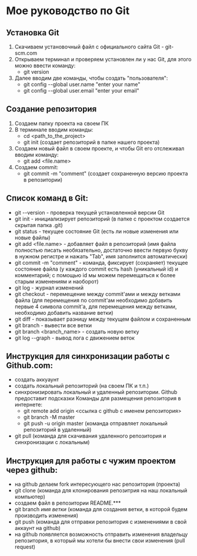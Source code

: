 # Мое руководство по Git
## Установка Git
1. Скачиваем установочный файл с официального сайта Git - git-scm.com
2. Открываем терминал и проверяем установлен ли у нас Git, для этого можно ввести команду:
    - git version
3. Далее вводим две команды, чтобы создать "пользователя":
    - git config --global user.name "enter your name"
    - git config --global user.email "enter your email"
## Создание репозитория
1. Создаем папку проекта на своем ПК
2. В терминале вводим команды:
    - cd <path_to_the_project>
    - git init (создает репозиторий в папке нашего проекта)
3. Создаем новый файл в своем проекте, и чтобы Git его отслеживал вводим команду:
    - git add <file.name>
4. Создаем commit:
    - git commit -m "comment" (создает сохраненную версию проекта в репозитории)
## Список команд в Git:
- git --version - проверка текущей установленной версии Git
- git init - инициализирует репозиторий (в папке с проектом создается скрытая папка .git)
- git status - текущее состояние Git (есть ли новые изменения или новые файлы)
- git add <file.name> - добавляет файл в репозиторий (имя файла полностью писать необязательно, достаточно ввести первую букву в нужном регистре и нажать "Tab", имя заполнится автоматически)
- git commit -m "comment" - команда, фиксирует (сохраняет) текущее состояние файла (у каждого commit есть hash (уникальный id) и комментарий; с помощью id мы можем перемещаться к более старым изменениям и наоборот)
- git log - журнал изменений
- git checkout - перемещение между commit'ами и между ветками файла (для перемещения по commit'ам необходимо добавить первые 4 символа commit'а, для перемещения между ветками, необходимо добавить название ветки)
- git diff - показывает разницу между текущем файлом и сохраненным 
- git branch - вывести все ветки 
- git branch <branch_name> - создать новую ветку
- git log --graph - вывод лога с движением веток
## Инструкция для синхронизации работы с Github.com:
- создать аккуаунт
- создать локальный репозиторий (на своем ПК и т.п.)
- синхронизировать локальный и удаленный репозитории. Github предоставит подсказки
    Команды для размещения репозитория в интернете:
    - git remote add origin <ссылка с github с именем репозитория>
    - git branch -M master
    - git push -u origin master (команда отправляет локальный репозиторий в удаленный)
- git pull (команда для скачивания удаленного репозитория и синхронизации с локальным)
## Инструкция для работы с чужим проектом через github:
- на github делаем fork интересующего нас репозитория (проекта)
- git clone (команда для клонирования репозитрия на наш локальный компьютер)
- создаем файл в репозитории README.***
- git branch _имя ветки_ (команда для создания ветки, в которой будем производить изменения)
- git push (команда для отправки репозитория с изменениями в свой аккаунт на github)
- на github появляется возможность отправить изменения владельцу репозитория, в который мы хотели бы внести свои изменения (pull request)
